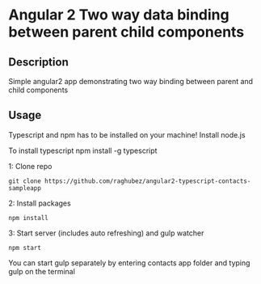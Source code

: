 # Angular 2 Two way data binding between parent child components

## Description
Simple angular2 app demonstrating two way binding between parent and child components

## Usage
Typescript and npm has to be installed on your machine!
Install node.js

To install typescript
npm install -g typescript

1: Clone repo
```
git clone https://github.com/raghubez/angular2-typescript-contacts-sampleapp
```
2: Install packages
```
npm install
```
3: Start server (includes auto refreshing) and gulp watcher
```
npm start
```
You can start gulp separately by entering contacts app folder and typing gulp on the terminal
